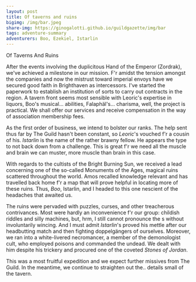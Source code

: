 ```yaml
---
layout: post
title: Of taverns and ruins
bigimg: /img/bar.jpeg
share-img: https://ginogalotti.github.io/guildgazette/img/bar
tags: adventure-summary
adventurers: Boo, Ezekiel, Istarlin
---
```


Of Taverns And Ruins

After the events involving the duplicitous Hand of the Emperor (Zordrak), we've achieved a milestone in our mission. F'r amidst the tension amongst the companies and now the mistrust toward imperial envoys have we secured good faith in Brighthaven as intercessors. I've started the paperwork to establish an institution of sorts to carry out contracts in the region. A tavern front seems most sensible with Leoric's expertise in liquors, Boo's musical... abilities, Falaphäl's... charisma, well, the project is practical. We shall offer our services and receive compensation in the way of association membership fees.

As the first order of business, we intend to bolster our ranks. The help sent thus far by The Guild hasn't been constant, so *Leoric*'s vouched f'r a cousin of his. *Istarlin* is the name of the rather brawny fellow. He appears the type to not back down from a challenge. This is great f'r we need all the muscle and brain we can muster, more muscle than brain in this case.

With regards to the cultists of the Bright Burning Sun, we received a lead concerning one of the so-called Monuments of the Ages, magical ruins scattered throughout the world. Amos recalled knowledge relevant and has travelled back home f'r a map that will prove helpful in locating more of these ruins. Thus, *Boo*, Istarlin, and I headed to this one nescient of the headaches that awaited us.

The ruins were pervaded with puzzles, curses, and other treacherous contrivances. Most were hardly an inconvenience f'r our group: childish riddles and silly machines, but, hrm, I still cannot pronounce the s without involuntarily wincing. And I must admit *Istarlin*'s proved his mettle after our headbutting match and then fighting doppelgängers of ourselves. Moreover, we ran into a white-livered necromancer, a member of the demonologist cult, who employed poisons and commanded the undead. We dealt with him despite his trickery and procured one of the coveted *Stones of Jordan*.

This was a most fruitful expedition and we expect further missives from The Guild. In the meantime, we continue to straighten out the.. details small of the tavern.
